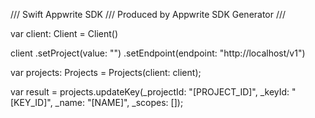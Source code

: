 /// Swift Appwrite SDK
/// Produced by Appwrite SDK Generator
///


var client: Client = Client()

client
    .setProject(value: "")
    .setEndpoint(endpoint: "http://localhost/v1")

var projects: Projects =  Projects(client: client);

var result = projects.updateKey(_projectId: "[PROJECT_ID]", _keyId: "[KEY_ID]", _name: "[NAME]", _scopes: []);

